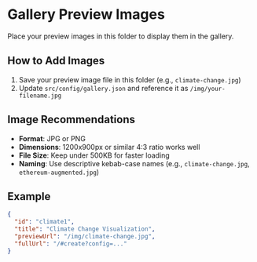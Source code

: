 # Gallery Preview Images

Place your preview images in this folder to display them in the gallery.

## How to Add Images

1. Save your preview image file in this folder (e.g., `climate-change.jpg`)
2. Update `src/config/gallery.json` and reference it as `/img/your-filename.jpg`

## Image Recommendations

- **Format**: JPG or PNG
- **Dimensions**: 1200x900px or similar 4:3 ratio works well
- **File Size**: Keep under 500KB for faster loading
- **Naming**: Use descriptive kebab-case names (e.g., `climate-change.jpg`, `ethereum-augmented.jpg`)

## Example

```json
{
  "id": "climate1",
  "title": "Climate Change Visualization",
  "previewUrl": "/img/climate-change.jpg",
  "fullUrl": "/#create?config=..."
}
```
